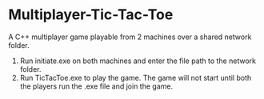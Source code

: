 # Multiplayer-Tic-Tac-Toe
A C++ multiplayer game playable from 2 machines over a shared network folder.

1) Run initiate.exe on both machines and enter the file path to the network folder.
2) Run TicTacToe.exe to play the game. The game will not start until both the players run the .exe file and join the game.
